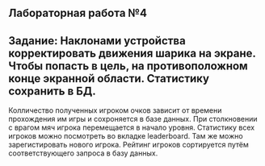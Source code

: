Лабораторная работа №4
---
Задание:
Наклонами устройства корректировать движения шарика на экране.
Чтобы попасть в цель, на противоположном конце экранной области.
Статистику сохранить в БД.
---
Колличество полученных игроком очков зависит от времени прохождения им игры и сохроняется в базе данных.
При столкновении с врагом мяч игрока перемещается в начало уровня.
Статистику всех игроков можно посмотреть во вкладке leaderboard. Там же можно зарегистировать нового игрока. 
Рейтинг игроков сортируется путём соответствующего запроса в базу данных.
